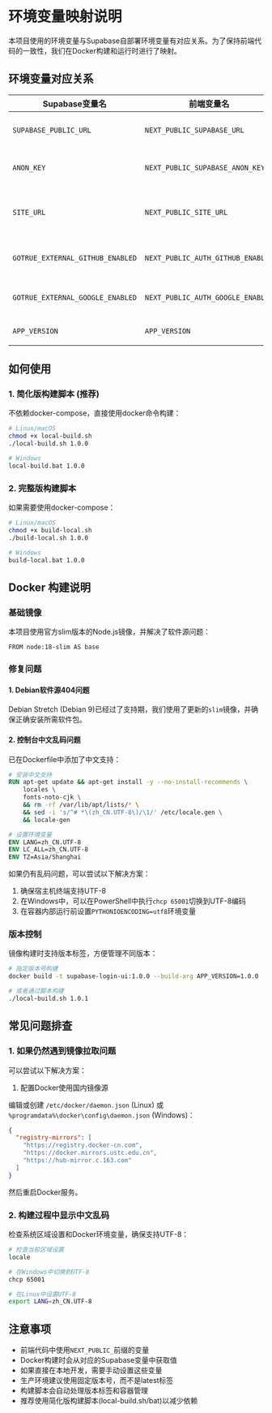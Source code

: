 # 环境变量映射说明

本项目使用的环境变量与Supabase自部署环境变量有对应关系。为了保持前端代码的一致性，我们在Docker构建和运行时进行了映射。

## 环境变量对应关系

| Supabase变量名 | 前端变量名 | 说明 |
|--------------|-----------|------|
| `SUPABASE_PUBLIC_URL` | `NEXT_PUBLIC_SUPABASE_URL` | Supabase API服务地址 |
| `ANON_KEY` | `NEXT_PUBLIC_SUPABASE_ANON_KEY` | Supabase匿名访问密钥 |
| `SITE_URL` | `NEXT_PUBLIC_SITE_URL` | 应用站点URL，用于OAuth回调 |
| `GOTRUE_EXTERNAL_GITHUB_ENABLED` | `NEXT_PUBLIC_AUTH_GITHUB_ENABLED` | 是否启用GitHub登录 |
| `GOTRUE_EXTERNAL_GOOGLE_ENABLED` | `NEXT_PUBLIC_AUTH_GOOGLE_ENABLED` | 是否启用Google登录 |
| `APP_VERSION` | `APP_VERSION` | 应用版本号 |

## 如何使用

### 1. 简化版构建脚本 (推荐)

不依赖docker-compose，直接使用docker命令构建：

```bash
# Linux/macOS
chmod +x local-build.sh
./local-build.sh 1.0.0

# Windows
local-build.bat 1.0.0
```

### 2. 完整版构建脚本

如果需要使用docker-compose：

```bash
# Linux/macOS
chmod +x build-local.sh
./build-local.sh 1.0.0

# Windows
build-local.bat 1.0.0
```

## Docker 构建说明

### 基础镜像

本项目使用官方slim版本的Node.js镜像，并解决了软件源问题：

```
FROM node:18-slim AS base
```

### 修复问题

#### 1. Debian软件源404问题

Debian Stretch (Debian 9)已经过了支持期，我们使用了更新的`slim`镜像，并确保正确安装所需软件包。

#### 2. 控制台中文乱码问题

已在Dockerfile中添加了中文支持：

```dockerfile
# 安装中文支持
RUN apt-get update && apt-get install -y --no-install-recommends \
    locales \
    fonts-noto-cjk \
    && rm -rf /var/lib/apt/lists/* \
    && sed -i 's/^# *\(zh_CN.UTF-8\)/\1/' /etc/locale.gen \
    && locale-gen

# 设置环境变量
ENV LANG=zh_CN.UTF-8 
ENV LC_ALL=zh_CN.UTF-8
ENV TZ=Asia/Shanghai
```

如果仍有乱码问题，可以尝试以下解决方案：

1. 确保宿主机终端支持UTF-8
2. 在Windows中，可以在PowerShell中执行`chcp 65001`切换到UTF-8编码
3. 在容器内部运行前设置`PYTHONIOENCODING=utf8`环境变量

### 版本控制

镜像构建时支持版本标签，方便管理不同版本：

```bash
# 指定版本号构建
docker build -t supabase-login-ui:1.0.0 --build-arg APP_VERSION=1.0.0 .

# 或者通过脚本构建
./local-build.sh 1.0.1
```

## 常见问题排查

### 1. 如果仍然遇到镜像拉取问题

可以尝试以下解决方案：

1. 配置Docker使用国内镜像源

编辑或创建 `/etc/docker/daemon.json` (Linux) 或 `%programdata%\docker\config\daemon.json` (Windows)：

```json
{
  "registry-mirrors": [
    "https://registry.docker-cn.com",
    "https://docker.mirrors.ustc.edu.cn",
    "https://hub-mirror.c.163.com"
  ]
}
```

然后重启Docker服务。

### 2. 构建过程中显示中文乱码

检查系统区域设置和Docker环境变量，确保支持UTF-8：

```bash
# 检查当前区域设置
locale

# 在Windows中切换到UTF-8
chcp 65001

# 在Linux中设置UTF-8
export LANG=zh_CN.UTF-8
```

## 注意事项

- 前端代码中使用`NEXT_PUBLIC_`前缀的变量
- Docker构建时会从对应的Supabase变量中获取值
- 如果直接在本地开发，需要手动设置这些变量
- 生产环境建议使用固定版本号，而不是latest标签
- 构建脚本会自动处理版本标签和容器管理
- 推荐使用简化版构建脚本(local-build.sh/bat)以减少依赖 